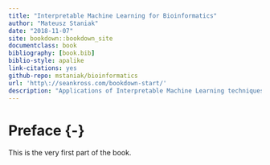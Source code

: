 ```yaml
--- 
title: "Interpretable Machine Learning for Bioinformatics"
author: "Mateusz Staniak"
date: "2018-11-07"
site: bookdown::bookdown_site
documentclass: book
bibliography: [book.bib]
biblio-style: apalike
link-citations: yes
github-repo: mstaniak/bioinformatics
url: 'http\://seankross.com/bookdown-start/'
description: "Applications of Interpretable Machine Learning techniques to problems in Bioinformatics, mainly Biological Sequences Analysis"
---
```


# Preface {-}

This is the very first part of the book.
